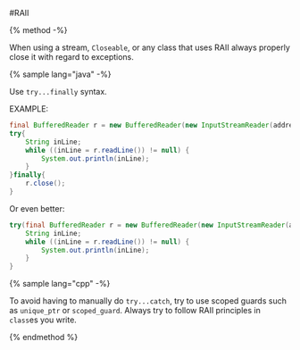 #RAII

{% method -%}

When using a stream, `Closeable`, or any class that uses RAII always properly close it with regard to exceptions.

{% sample lang="java" -%}

Use `try...finally` syntax.

EXAMPLE:
```java
final BufferedReader r = new BufferedReader(new InputStreamReader(address.openStream()));
try{
    String inLine;
    while ((inLine = r.readLine()) != null) {
        System.out.println(inLine);
    }
}finally{
    r.close();
}
```
Or even better:
```java
try(final BufferedReader r = new BufferedReader(new InputStreamReader(address.openStream()))){
    String inLine;
    while ((inLine = r.readLine()) != null) {
        System.out.println(inLine);
    }
}
```

{% sample lang="cpp" -%}

To avoid having to manually do `try...catch`, try to use scoped guards such as `unique_ptr` or `scoped_guard`. Always try to follow RAII principles in `class`es you write.

{% endmethod %}
